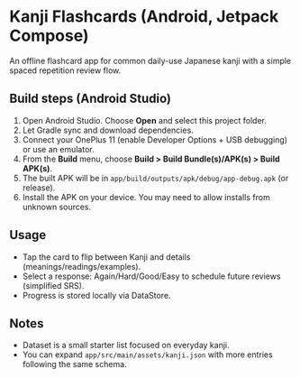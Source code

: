 # Kanji Flashcards (Android, Jetpack Compose)

An offline flashcard app for common daily-use Japanese kanji with a simple spaced repetition review flow.

## Build steps (Android Studio)
1. Open Android Studio. Choose **Open** and select this project folder.
2. Let Gradle sync and download dependencies.
3. Connect your OnePlus 11 (enable Developer Options + USB debugging) or use an emulator.
4. From the **Build** menu, choose **Build > Build Bundle(s)/APK(s) > Build APK(s)**.
5. The built APK will be in `app/build/outputs/apk/debug/app-debug.apk` (or release).
6. Install the APK on your device. You may need to allow installs from unknown sources.

## Usage
- Tap the card to flip between Kanji and details (meanings/readings/examples).
- Select a response: Again/Hard/Good/Easy to schedule future reviews (simplified SRS).
- Progress is stored locally via DataStore.

## Notes
- Dataset is a small starter list focused on everyday kanji.
- You can expand `app/src/main/assets/kanji.json` with more entries following the same schema.